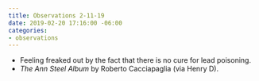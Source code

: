 ```yaml
---
title: Observations 2-11-19
date: 2019-02-20 17:16:00 -06:00
categories:
- observations
---
```


- Feeling freaked out by the fact that there is no cure for lead poisoning.
- *The Ann Steel Album* by Roberto Cacciapaglia (via Henry D).